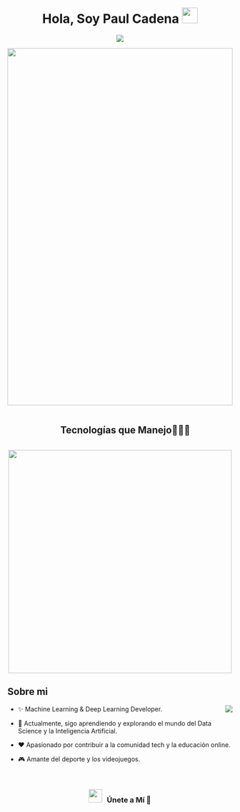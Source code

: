 <!-- Main Title -->
<h1 align="center"><b>Hola, Soy Paul Cadena </b><img src="https://media.giphy.com/media/hvRJCLFzcasrR4ia7z/giphy.gif" width="35"></h1>
<!-- Move Textt -->
<p align="center">
  <a href="https://github.com/DenverCoder1/readme-typing-svg"><img src="https://readme-typing-svg.herokuapp.com?font=Time+New+Roman&color=cyan&size=25&center=true&vCenter=true&width=600&height=100&lines=Científico+de+Datos,;Autodidacta+y+Desarrollador,;"></a>
</p>

<!-- Main Banner -->
<div style="width: 100%; overflow: hidden; height: 800px;">
  <img src="https://yt3.googleusercontent.com/eXoTifXiYyYTpa59rg-e2QotMM2Dm7L2zwHLGCsmNeUV1rkxdDk3Og-46UDSJ0bF0Xj48Nrb=w1707-fcrop64=1,00005a57ffffa5a8-k-c0xffffffff-no-nd-rj" 
       style="width: auto; height: 100%; margin-left: -50%; position: relative; left: 50%;">
</div>

<!--h1 without bottom border-->
<div id="user-content-toc">
  <ul align="center">
    <summary><h2 style="display: inline-block">Tecnologías que Manejo👨🏻‍💻</h2></summary>
  </ul>
</div>

<!--tech stack icons-->     
<p align="center">
  <img width="500px"  src="https://skillicons.dev/icons?i=py,git,vscode,docker,aws,linux,azure,django,mongo,mysql,c,html,css,react,nodejs,figma&perline=10"  />
</p>

## Sobre mi

<!--Start Intro-->
<a target="_blank" align="center">
<img  align="right"  src="https://github-readme-stats.anuraghazra1.vercel.app/api/top-langs/?username=alvaroramosx&theme=dark&hide_border=true&no-bg=true&no-frame=true&langs_count=5"/></a>

- ✨ Machine Learning & Deep Learning Developer.
  
- 🌱 Actualmente, sigo aprendiendo y explorando el mundo del Data Science y la Inteligencia Artificial.
   
- ❤ Apasionado por contribuir a la comunidad tech y la educación online.
  
- 🎮 Amante del deporte y los videojuegos.
<!--End Intro-->

</br>
<h3 align="center" > <img src="https://media.giphy.com/media/iY8CRBdQXODJSCERIr/giphy.gif" width="30" height="30" style="margin-right: 10px;">Únete a Mí 🤝 </h3>

<p align="center">

 <div align="center"  class="icons-social" style="margin-left: 10px;">
              <a style="margin-left: 10px;" target="_blank" href="https://github.com/100rabhcsmc](https://github.com/paulscc/paulscc/">
      </div>

</p>
